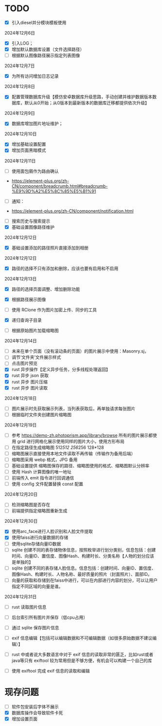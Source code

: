 # TODO

- [x] 引入diesel并分模块模板使用

2024年12月6日

- [x] 引入LOG；
- [x] 增加默认数据库设置（文件选择路径）
- [ ] 根据默认图像路径展示指定列表图像

2024年12月7日

- [x] 为所有访问增加日志记录

2024年12月8日
- [x] 配置管理数据库升级【模仿安卓数据库升级思路，手动创建并维护数据版本数据库，默认从0开始；从0版本到最新版本的数据库迁移都提供依次升级】

2024年12月9日
- [x] 数据库增加图片地址维护；

2024年12月10日
- [x] 增加基础设置配置
- [x] 增加页面黑暗模式

2024年12月11日
- [ ] 使用面包屑作为路由确认
- https://element-plus.org/zh-CN/component/breadcrumb.html#breadcrumb-%E9%9D%A2%E5%8C%85%E5%B1%91
- [ ] 通知：
- https://element-plus.org/zh-CN/component/notification.html

- [ ] 搜索历史与搜索提示
- [x] 基础设置图像路径维护

2024年12月12日
- [x] 基础设置添加的路径照片直接添加到相册

2024年12月12日
- [x] 路径的选择不只有添加和删除，应该也要有启用和不启用

2024年12月13日
- [x] 路径的选择页面调整、增加删除功能
- [x] 根据路径展示图像
- [ ] 使用 RClone 作为图片加密上传、同步的工具
- [x] 递归查询子目录
- [ ] 根据原始图片加载缩略图


2024年12月14日
- [ ] 未来在单个页面（没有滚动条的页面）的图片展示中使用：Masonry.sj，
- [ ] 调节‘文件夹’文件展示样式
- [ ] 点击图片预览
- [x] rust 异步操作【定义异步任务，分多线程处理返回】
- [x] rust 异步 json 获取
- [x] rust 异步 图片压缩
- [x] rust 异步 图片读取

2024年12月18日
- [ ] 图片展示时先获取展示列表，当列表获取后，再单独请求每张图片
- [ ] 根据临时文件夹创建图片缩略图

2024年12月19日
- [ ] 参考 https://demo-zh.photoprism.app/library/browse 所有的图片展示都使用 grid 进行网格化展示使用同样的图片大小，使用方形布局
- [ ] 在指定路径生成缩略图 512*512 256*256 128*128
- [ ] 缩略图展示直接使用本地文件读取不再传输（传输作为备用后端）
- [ ] 缩略图采用 webp 格式，JPG 备用
- [ ] 基础设置提供 缩略图保存的路径、缩略图使用的格式、缩略图默认分辨率
- [ ] 使用 Hash 计算图像的唯一地址
- [ ] 前端传入 emit 指令进行回调通信
- [ ] 使用 config 文件配置替换 const 配置

2024年12月20日
- [ ] 检测缩略图是否存在
- [ ] 前端提供指定缩略图重新生成

2024年12月30日
- [x] 使用arc_face进行人脸识别和人脸文件提取
- [x] 使用faiss进行向量数据的存储
- [ ] 使用sqlite存储向量ID数据
- [ ] sqlite 创建不同的表存储物体信息，按照枚举进行划分类别，信息包括：创建时间、向量ID、置信度、图像Hash、构建时长、分类名称【人物的划分应该是单独的】
- [ ] sqlite 创建不同的表存储人脸信息。信息包括：创建时间、向量ID、置信度、图像Hash、构建时长、人物名称、最好质量的照片（封面照片）、面部ID。
- [ ] 向量的获取和存储到在faiss中进行，可以在内部进行内容的划分，可以让用户指定不同区域的向量是谁。

2024年12月31日
- [ ] rust 读取图片信息
- [ ] 后台索引所有图片并保存（低cpu占用）
- [ ] 通过 sqlite 保存图片信息
- [ ] exif 信息编辑【包括可以编辑数据和不可编辑数据（如很多原始数据不建议编辑）】
- [ ] rust 中或者说大多数语言中对于 exif 信息的读取非常的匮乏，比如rust或者java等只有 exiftool 较为常用但是不够方便，有机会可以构建一个自己的库
- [ ] 使用 exiftool 完成 exif 信息的读取和编辑




# 现存问题

- [ ] 软件包安装后字体不展示
- [x] 数据库操作会导致软件卡死
- [x] 增加设置页面
